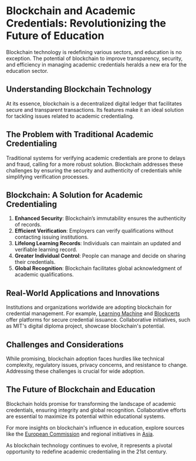 # Blockchain and Academic Credentials: Revolutionizing the Future of Education

Blockchain technology is redefining various sectors, and education is no exception. The potential of blockchain to improve transparency, security, and efficiency in managing academic credentials heralds a new era for the education sector.

## Understanding Blockchain Technology

At its essence, blockchain is a decentralized digital ledger that facilitates secure and transparent transactions. Its features make it an ideal solution for tackling issues related to academic credentialing.

## The Problem with Traditional Academic Credentialing

Traditional systems for verifying academic credentials are prone to delays and fraud, calling for a more robust solution. Blockchain addresses these challenges by ensuring the security and authenticity of credentials while simplifying verification processes.

## Blockchain: A Solution for Academic Credentialing

1. **Enhanced Security**: Blockchain’s immutability ensures the authenticity of records.
2. **Efficient Verification**: Employers can verify qualifications without contacting issuing institutions.
3. **Lifelong Learning Records**: Individuals can maintain an updated and verifiable learning record.
4. **Greater Individual Control**: People can manage and decide on sharing their credentials.
5. **Global Recognition**: Blockchain facilitates global acknowledgment of academic qualifications.

## Real-World Applications and Innovations

Institutions and organizations worldwide are adopting blockchain for credential management. For example, [Learning Machine](https://www.learningmachine.com/) and [Blockcerts](https://www.blockcerts.org/) offer platforms for secure credential issuance. Collaborative initiatives, such as MIT's digital diploma project, showcase blockchain's potential.

## Challenges and Considerations

While promising, blockchain adoption faces hurdles like technical complexity, regulatory issues, privacy concerns, and resistance to change. Addressing these challenges is crucial for wide adoption.

## The Future of Blockchain and Education

Blockchain holds promise for transforming the landscape of academic credentials, ensuring integrity and global recognition. Collaborative efforts are essential to maximize its potential within educational systems.

For more insights on blockchain's influence in education, explore sources like the [European Commission](https://ec.europa.eu/info/education/) and regional initiatives in [Asia](https://www.smarteducation.org/).

As blockchain technology continues to evolve, it represents a pivotal opportunity to redefine academic credentialing in the 21st century.